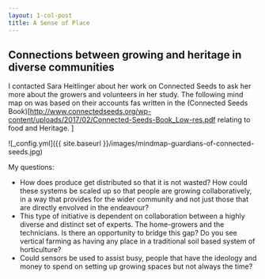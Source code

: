 ```yaml
---
layout: 1-col-post
title: A Sense of Place
---
```


## Connections between growing and heritage in diverse communities

I contacted Sara Heitlinger about her work on Connected Seeds to ask her more about the growers and volunteers in her study. The following mind map on was based on their accounts fas written in the (Connected Seeds Book)[http://www.connectedseeds.org/wp-content/uploads/2017/02/Connected-Seeds-Book_Low-res.pdf relating to food and Heritage. ]

![_config.yml]({{ site.baseurl }}/images/mindmap-guardians-of-connected-seeds.jpg)

My questions:
- How does produce get distributed so that it is not wasted? How could these systems be scaled up so that people are growing collaboratively, in a way that provides for the wider community and not just those that are directly envolved in the endeavour? 
- This type of initiative is dependent on collaboration between a highly diverse and distinct set of experts. The home-growers and the technicians. Is there an opportunity to bridge this gap? Do you see vertical farming as having any place in a traditional soil based system of horticulture?
- Could sensors be used to assist busy, people that have the ideology and money to spend on setting up growing spaces but not always the time?
